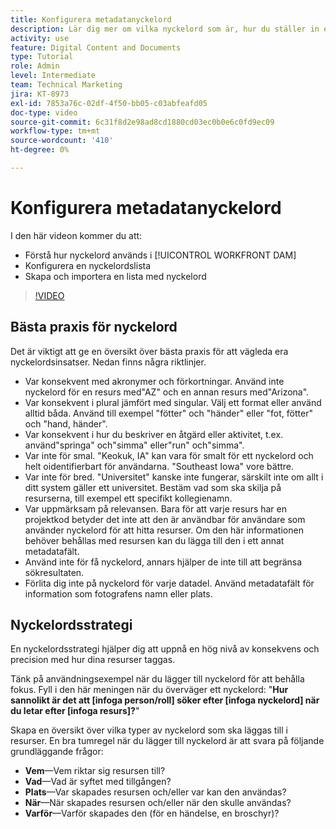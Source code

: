 ```yaml
---
title: Konfigurera metadatanyckelord
description: Lär dig mer om vilka nyckelord som är, hur du ställer in en nyckelordslista och hur du skapar och importerar en lista med nyckelord i [!UICONTROL WORKFRONT DAM].
activity: use
feature: Digital Content and Documents
type: Tutorial
role: Admin
level: Intermediate
team: Technical Marketing
jira: KT-8973
exl-id: 7853a76c-02df-4f50-bb05-c03abfeafd05
doc-type: video
source-git-commit: 6c31f8d2e98ad8cd1880cd03ec0b0e6c0fd9ec09
workflow-type: tm+mt
source-wordcount: '410'
ht-degree: 0%

---
```


# Konfigurera metadatanyckelord

I den här videon kommer du att:

* Förstå hur nyckelord används i [!UICONTROL WORKFRONT DAM]
* Konfigurera en nyckelordslista
* Skapa och importera en lista med nyckelord

>[!VIDEO](https://video.tv.adobe.com/v/335236/?quality=12&learn=on)

## Bästa praxis för nyckelord

Det är viktigt att ge en översikt över bästa praxis för att vägleda era nyckelordsinsatser. Nedan finns några riktlinjer.

* Var konsekvent med akronymer och förkortningar. Använd inte nyckelord för en resurs med&quot;AZ&quot; och en annan resurs med&quot;Arizona&quot;.
* Var konsekvent i plural jämfört med singular. Välj ett format eller använd alltid båda. Använd till exempel &quot;fötter&quot; och &quot;händer&quot; eller &quot;fot, fötter&quot; och &quot;hand, händer&quot;.
* Var konsekvent i hur du beskriver en åtgärd eller aktivitet, t.ex. använd&quot;springa&quot; och&quot;simma&quot; eller&quot;run&quot; och&quot;simma&quot;.
* Var inte för smal. &quot;Keokuk, IA&quot; kan vara för smalt för ett nyckelord och helt oidentifierbart för användarna. &quot;Southeast Iowa&quot; vore bättre.
* Var inte för bred. &quot;Universitet&quot; kanske inte fungerar, särskilt inte om allt i ditt system gäller ett universitet. Bestäm vad som ska skilja på resurserna, till exempel ett specifikt kollegienamn.
* Var uppmärksam på relevansen. Bara för att varje resurs har en projektkod betyder det inte att den är användbar för användare som använder nyckelord för att hitta resurser. Om den här informationen behöver behållas med resursen kan du lägga till den i ett annat metadatafält.
* Använd inte för få nyckelord, annars hjälper de inte till att begränsa sökresultaten.
* Förlita dig inte på nyckelord för varje datadel. Använd metadatafält för information som fotografens namn eller plats.

## Nyckelordsstrategi

En nyckelordsstrategi hjälper dig att uppnå en hög nivå av konsekvens och precision med hur dina resurser taggas.

Tänk på användningsexempel när du lägger till nyckelord för att behålla fokus. Fyll i den här meningen när du överväger ett nyckelord: &quot;**Hur sannolikt är det att [infoga person/roll] söker efter [infoga nyckelord] när du letar efter [infoga resurs]?**&quot;

Skapa en översikt över vilka typer av nyckelord som ska läggas till i resurser. En bra tumregel när du lägger till nyckelord är att svara på följande grundläggande frågor:

* **Vem**—Vem riktar sig resursen till?
* **Vad**—Vad är syftet med tillgången?
* **Plats**—Var skapades resursen och/eller var kan den användas?
* **När**—När skapades resursen och/eller när den skulle användas?
* **Varför**—Varför skapades den (för en händelse, en broschyr)?
